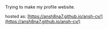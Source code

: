Trying to make my profile website.

hosted as: [https://ansh8na7.github.io/ansh-cv/](https://ansh8na7.github.io/ansh-cv/)
